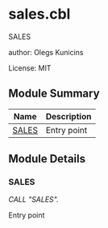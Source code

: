 # sales.cbl

SALES

author: Olegs Kunicins


License: MIT

## Module Summary

| Name | Description |
| ----------- | ----------- | 
| [SALES](#SALES) | Entry point | 

## Module Details

### SALES

*CALL "SALES".*

Entry point

